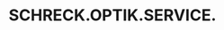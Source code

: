 ---
title: "SCHRECK.OPTIK.SERVICE."
url: /freiburg-im-breisgau/schreck-optik-service/
shop: Optiker
---